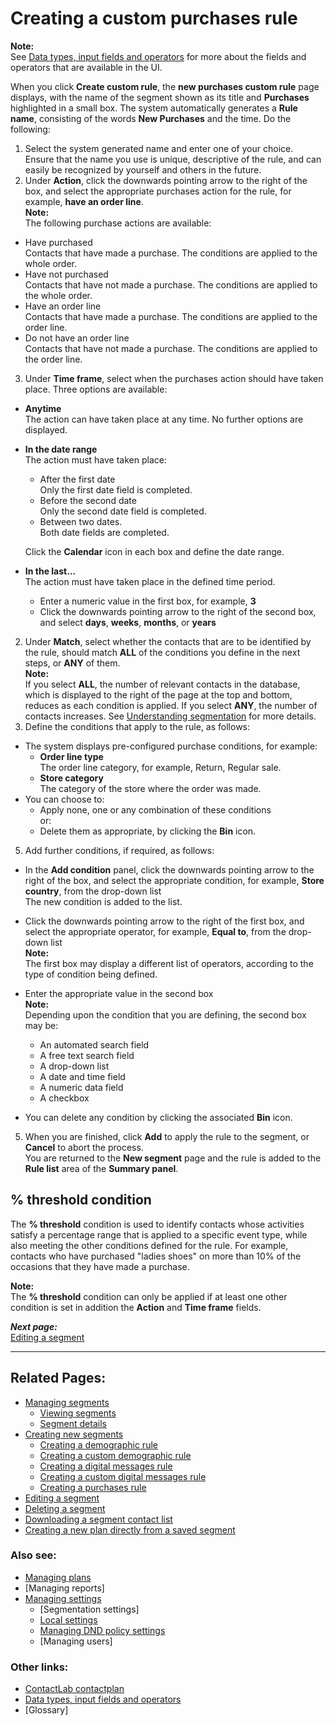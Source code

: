 # Creating a custom purchases rule

**Note:**  
See [Data types, input fields and operators](InputBoxOperators.md) for more about the fields and operators that are available in the UI.  

When you click **Create custom rule**, the **new purchases custom rule** page displays, with the name of the segment shown as its title and **Purchases** highlighted in a small box. The system automatically generates a **Rule name**, consisting of the words **New Purchases** and the time. Do the following:  

1. Select the system generated name and enter one of your choice.  
  Ensure that the name you use is unique, descriptive of the rule, and can easily be recognized by yourself and others in the future.  
2. Under **Action**, click the downwards pointing arrow to the right of the box, and select the appropriate purchases action for the rule, for example, **have an order line**.  
  **Note:**  
  The following purchase actions are available:  
  - Have purchased  
    Contacts that have made a purchase. The conditions are applied to the whole order.  
  - Have not purchased  
    Contacts that have not made a purchase. The conditions are applied to the whole order.  
  - Have an order line  
    Contacts that have made a purchase. The conditions are applied to the order line.  
  - Do not have an order line  
    Contacts that have not made a purchase. The conditions are applied to the order line.  

3. Under **Time frame**, select when the purchases action should have taken place. Three options are available:  
  - **Anytime**  
    The action can have taken place at any time. No further options are displayed.  
  - **In the date range**  
    The action must have taken place:  
    - After the first date  
      Only the first date field is completed.  
    - Before the second date  
      Only the second date field is completed.  
    - Between two dates.  
      Both date fields are completed.  

    Click the **Calendar** icon in each box and define the date range.  
  - **In the last...**  
    The action must have taken place in the defined time period.  
     - Enter a numeric value in the first box, for example, **3**  
     - Click the downwards pointing arrow to the right of the second box, and select **days**, **weeks**, **months**, or **years**  
2. Under **Match**, select whether the contacts that are to be identified by the rule, should match **ALL** of the conditions you define in the next steps, or **ANY** of them.  
  **Note:**  
  If you select **ALL**, the number of relevant contacts in the database, which is displayed to the right of the page at the top and bottom, reduces as each condition is applied. If you select **ANY**, the number of contacts increases. See [Understanding segmentation](UnderstandingSegmentation.md) for more details.  
3. Define the conditions that apply to the rule, as follows:  
  - The system displays pre-configured purchase conditions, for example:  
    - **Order line type**  
      The order line category, for example, Return, Regular sale.  
    - **Store category**  
       The category of the store where the order was made.  
  - You can choose to:  
    - Apply none, one or any combination of these conditions  
     or:  
    - Delete them as appropriate, by clicking the **Bin** icon.  
  
5. Add further conditions, if required, as follows:  
  - In the **Add condition** panel, click the downwards pointing arrow to the right of the box, and select the appropriate condition, for example, **Store country**, from the drop-down list  
   The new condition is added to the list.  
  - Click the downwards pointing arrow to the right of the first box, and select the appropriate operator, for example, **Equal to**, from the drop-down list  
    **Note:**  
   The first box may display a different list of operators, according to the type of condition being defined.  
  - Enter the appropriate value in the second box  
    **Note:**  
    Depending upon the condition that you are defining, the second box may be:  
      - An automated search field  
      - A free text search field  
      - A drop-down list  
      - A date and time field  
      - A numeric data field  
      - A checkbox  
  
  - You can delete any condition by clicking the associated **Bin** icon.  
  
5. When you are finished, click **Add** to apply the rule to the segment, or **Cancel** to abort the process.  
  You are returned to the **New segment** page and the rule is added to the **Rule list** area of the **Summary panel**.  

## % threshold condition  

The **% threshold** condition is used to identify contacts whose activities satisfy a percentage range that is applied to a specific event type, while also meeting the other conditions defined for the rule. For example, contacts who have purchased "ladies shoes" on more than 10% of the occasions that they have made a purchase.  

**Note:**  
The **% threshold** condition can only be applied if at least one other condition is set in addition the **Action** and **Time frame** fields.  

***Next page:***  
[Editing a segment](EditingSegment.md)  

----------

## Related Pages:  

- [Managing segments](ManagingSegments.md)  
  - [Viewing segments](ViewingSegments.md)  
  - [Segment details](SegmentDetails.md)  
- [Creating new segments](CreatingNewSegments.md)  
  - [Creating a demographic rule](CreatingDemographicRule.md)  
  - [Creating a custom demographic rule](CreatingCustomDemographicRule.md)  
  - [Creating a digital messages rule](CreatingDigitalMessagesRule.md)  
  - [Creating a custom digital messages rule](CreatingCustomDigitalMessagesRule.md)  
  - [Creating a purchases rule](CreatingPurchasesRule.md)  
- [Editing a segment](EditingSegment.md)  
- [Deleting a segment](DeletingSegment.md)  
- [Downloading a segment contact list](DownloadingSegmentContactList.md)  
- [Creating a new plan directly from a saved segment](CreatingPlanFromSegment.md)  

### Also see:  

- [Managing plans](ManagingPlans.md)  
- [Managing reports]  
- [Managing settings](ManagingSettings.md)  
  - [Segmentation settings]  
  - [Local settings](LocalSettings.md)  
  - [Managing DND policy settings](ManagingDND.md)  
  - [Managing users]  

### Other links:  

- [ContactLab contactplan](Home.md)  
- [Data types, input fields and operators](InputBoxOperators.md)  
- [Glossary]  
